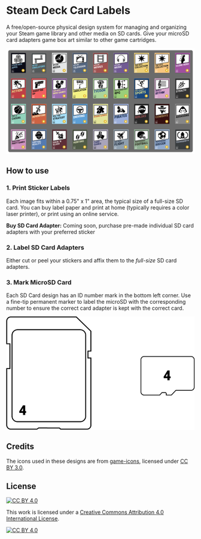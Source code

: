# Steam Deck Card Labels

A free/open-source physical design system for managing and organizing your Steam game library and other media on SD cards. Give your microSD card adapters game box art similar to other game cartridges.

![36 images for SD cards](.github/img/sd-card-preview.png)

## How to use

### 1. Print Sticker Labels

Each image fits within a 0.75" x 1" area, the typical size of a full-size SD card. You can buy label paper and print at home (typically requires a color laser printer), or print using an online service.

**Buy SD Card Adapter:** Coming soon, purchase pre-made individual SD card adapters with your preferred sticker

### 2. Label SD Card Adapters

Either cut or peel your stickers and affix them to the _full-size_ SD card adapters.

### 3. Mark MicroSD Card

Each SD Card design has an ID number mark in the bottom left corner. Use a fine-tip permanent marker to label the microSD with the corresponding number to ensure the correct card adapter is kept with the correct card.

![sd card label diagram](.github/img/microsd-label.png)

## Credits

The icons used in these designs are from [game-icons](https://github.com/game-icons/icons), licensed under [CC BY 3.0](https://creativecommons.org/licenses/by/3.0/).

## License

[![CC BY 4.0][cc-by-shield]][cc-by]

This work is licensed under a
[Creative Commons Attribution 4.0 International License][cc-by].

[![CC BY 4.0][cc-by-image]][cc-by]

[cc-by]: http://creativecommons.org/licenses/by/4.0/
[cc-by-image]: https://i.creativecommons.org/l/by/4.0/88x31.png
[cc-by-shield]: https://img.shields.io/badge/License-CC%20BY%204.0-lightgrey.svg